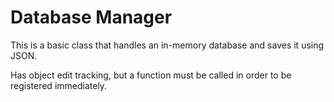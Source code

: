 # Database Manager

This is a basic class that handles an in-memory database and saves it using JSON.

Has object edit tracking, but a function must be called in order to be registered immediately.
